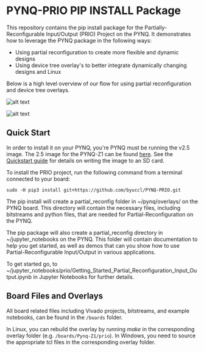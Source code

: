 # PYNQ-PRIO PIP INSTALL Package

This repository contains the pip install package for the Partially-Reconfigurable Input/Output (PRIO) Project on the PYNQ. It demonstrates how to leverage the PYNQ package in the following ways:
 - Using partial reconfiguration to create more flexible and dynamic designs
 - Using device tree overlay's to better integrate dynamically changing designs and Linux

Below is a high level overview of our flow for using partial reconfiguration and device tree overlays.

![alt text](https://github.com/byuccl/PYNQ-PRIO/blob/pip_ready/.Partial_Reconfig_Flow.JPG "Partial Reconfig Flow")

![alt text](https://github.com/byuccl/PYNQ-PRIO/blob/pip_ready/.Device_Tree_Overlay_Flow.JPG "Device Tree Overlay Flow")

## Quick Start

In order to install it on your PYNQ, you're PYNQ must be running the v2.5 image. The 2.5 image for the PYNQ-Z1 can be found <a href="http://pynq.io" target="_blank">here</a>. See the <a href="http://pynq.readthedocs.io/en/latest/getting_started.html" target="_blank">Quickstart guide</a> for details on writing the image to an SD card.

To install the PRIO project, run the following command from a terminal connected to your board:

```console
sudo -H pip3 install git+https://github.com/byuccl/PYNQ-PRIO.git
```
The pip install will create a partial_reconfig folder in  ~/pynq/overlays/ on the PYNQ board. This directory will contain the necessary files, including bitstreams and python files, that are needed for Partial-Reconfiguration on the PYNQ.

The pip package will also create a partial_reconfig directory in ~/jupyter_notebooks on the PYNQ. This folder will contain documentation to help you get started, as well as demos that can you show how to use Partial-Reconfigurable Input/Output in various applications.

To get started go, to ~/jupyter_notebooks/prio/Getting_Started_Partial_Reconfiguration_Input_Output.ipynb in Jupyter Notebooks for further details.

## Board Files and Overlays

All board related files including Vivado projects, bitstreams, and example notebooks, can be found in the `/boards` folder.

In Linux, you can rebuild the overlay by running *make* in the corresponding overlay folder (e.g. `/boards/Pynq-Z1/prio`). In Windows, you need to source the appropriate tcl files in the corresponding overlay folder.
